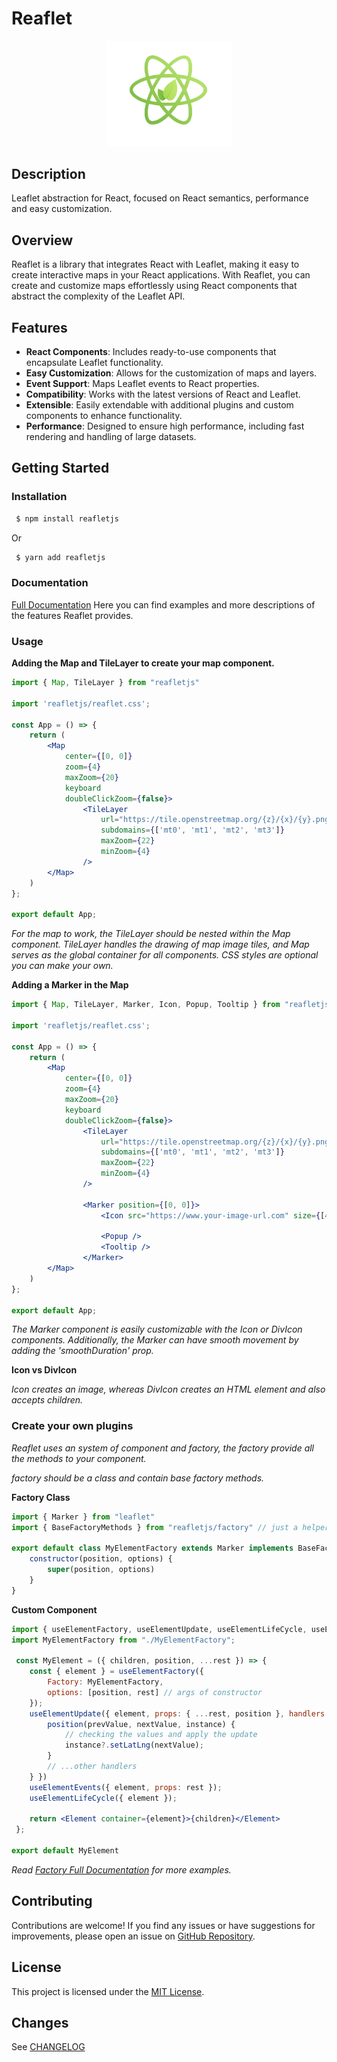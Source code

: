 # Reaflet

<p align="center">
 <a href="https://reaflet.vercel.app" target="blank"><img src="public/reaflet-logo.png" width="200" alt="Reaflet Logo" /></a>
</p>

## Description
Leaflet abstraction for React, focused on React semantics, performance and easy customization.

## Overview
Reaflet is a library that integrates React with Leaflet, making it easy to create interactive maps in your React applications. With Reaflet, you can create and customize maps effortlessly using React components that abstract the complexity of the Leaflet API.

## Features
- **React Components**: Includes ready-to-use components that encapsulate Leaflet functionality.
- **Easy Customization**: Allows for the customization of maps and layers.
- **Event Support**: Maps Leaflet events to React properties.
- **Compatibility**: Works with the latest versions of React and Leaflet.
- **Extensible**: Easily extendable with additional plugins and custom components to enhance functionality.
- **Performance**: Designed to ensure high performance, including fast rendering and handling of large datasets.

## Getting Started

### Installation

```bash
 $ npm install reafletjs 
```

Or

```bash
 $ yarn add reafletjs 
```

### Documentation
[Full Documentation](https://reaflet.vercel.app/home) Here you can find examples and more descriptions of the features Reaflet provides.

### Usage

**Adding the Map and TileLayer to create your map component.**

```jsx
import { Map, TileLayer } from "reafletjs"

import 'reafletjs/reaflet.css';

const App = () => {
    return (
        <Map
            center={[0, 0]}
            zoom={4}
            maxZoom={20}
            keyboard
            doubleClickZoom={false}>
                <TileLayer
                    url="https://tile.openstreetmap.org/{z}/{x}/{y}.png"
                    subdomains={['mt0', 'mt1', 'mt2', 'mt3']}
                    maxZoom={22}
                    minZoom={4}
                />
        </Map>
    )
};

export default App;
```

*For the map to work, the TileLayer should be nested within the Map component. TileLayer handles the drawing of map image tiles, and Map serves as the global container for all components. CSS styles are optional you can make your own.*

**Adding a Marker in the Map**

```jsx
import { Map, TileLayer, Marker, Icon, Popup, Tooltip } from "reafletjs"

import 'reafletjs/reaflet.css';

const App = () => {
    return (
        <Map
            center={[0, 0]}
            zoom={4}
            maxZoom={20}
            keyboard
            doubleClickZoom={false}>
                <TileLayer
                    url="https://tile.openstreetmap.org/{z}/{x}/{y}.png"
                    subdomains={['mt0', 'mt1', 'mt2', 'mt3']}
                    maxZoom={22}
                    minZoom={4}
                />

                <Marker position={[0, 0]}>
                    <Icon src="https://www.your-image-url.com" size={[45, 45]} iconAnchor={[22.2, 50]} />

                    <Popup />
                    <Tooltip />
                </Marker>
        </Map>
    )
};

export default App;
```

*The Marker component is easily customizable with the Icon or DivIcon components. Additionally, the Marker can have smooth movement by adding the 'smoothDuration' prop.*

**Icon vs DivIcon**

*Icon creates an image, whereas DivIcon creates an HTML element and also accepts children.*

### Create your own plugins 

*Reaflet uses an system of component and factory, the factory provide all the methods to your component.*

*factory should be a class and contain base factory methods.*

**Factory Class**

```jsx
import { Marker } from "leaflet"
import { BaseFactoryMethods } from "reafletjs/factory" // just a helper

export default class MyElementFactory extends Marker implements BaseFactoryMethods {
    constructor(position, options) {
        super(position, options)
    }
}
```

**Custom Component**

```jsx
import { useElementFactory, useElementUpdate, useElementLifeCycle, useElementEvents, Element } from "reafletjs/factory"
import MyElementFactory from "./MyElementFactory";

 const MyElement = ({ children, position, ...rest }) => {
    const { element } = useElementFactory({
        Factory: MyElementFactory,
        options: [position, rest] // args of constructor
    });
    useElementUpdate({ element, props: { ...rest, position }, handlers: {
        position(prevValue, nextValue, instance) {
            // checking the values and apply the update
            instance?.setLatLng(nextValue);
        }
        // ...other handlers
    } })
    useElementEvents({ element, props: rest });
    useElementLifeCycle({ element });

    return <Element container={element}>{children}</Element>
 };

export default MyElement
```

*Read [Factory Full Documentation](https://reaflet.vercel.app/factory) for more examples.*

## Contributing
Contributions are welcome! If you find any issues or have suggestions for improvements, please open an issue on [GitHub Repository](https://github.com/xd4n1el/reaflet).

## License

This project is licensed under the [MIT License](LICENSE).

## Changes
See [CHANGELOG](CHANGELOG.md)